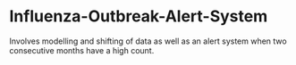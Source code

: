 # Influenza-Outbreak-Alert-System
Involves modelling and shifting of data as well as an alert system when two consecutive months have a high count.
